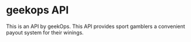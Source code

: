# geekops API

This is an API by geekOps. This API provides sport gamblers a convenient payout system for their winings.
